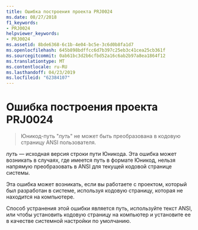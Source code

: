```yaml
---
title: Ошибка построения проекта PRJ0024
ms.date: 08/27/2018
f1_keywords:
- PRJ0024
helpviewer_keywords:
- PRJ0024
ms.assetid: 8bde6368-6c1b-4e04-bc5e-3c6d0b8fa1d7
ms.openlocfilehash: 645b898bdffcc6d7b397c25eb3c41cea25cb361f
ms.sourcegitcommit: 0ab61bc3d2b6cfbd52a16c6ab2b97a8ea1864f12
ms.translationtype: MT
ms.contentlocale: ru-RU
ms.lasthandoff: 04/23/2019
ms.locfileid: "62384107"
---
```

# <a name="project-build-error-prj0024"></a>Ошибка построения проекта PRJ0024

> Юникод-путь "*путь*" не может быть преобразована в кодовую страницу ANSI пользователя.

*путь* — исходная версия строки пути Юникода. Эта ошибка может возникать в случаях, где имеется путь в формате Юникод, нельзя напрямую преобразовать в ANSI для текущей кодовой странице системы.

Эта ошибка может возникать, если вы работаете с проектом, который был разработан в системе, используя кодовую страницу, которая не находится на компьютере.

Способ устранения этой ошибки является путь, используйте текст ANSI, или чтобы установить кодовую страницу на компьютер и установите ее в качестве системной настройки по умолчанию.